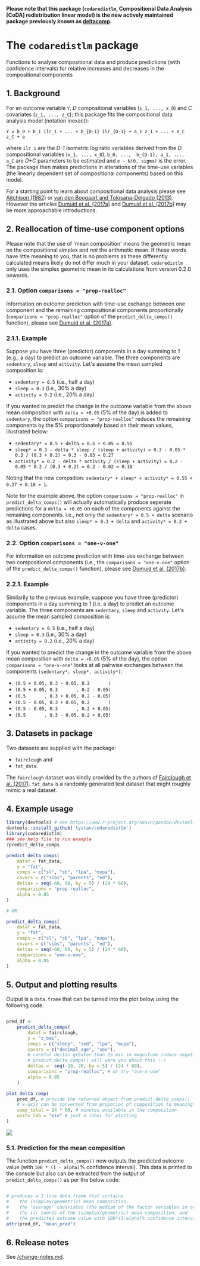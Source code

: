 
**Please note that this package (`codaredistlm`, Compositional Data Analysis [CoDA] redistribution linear model) is the new actively maintained package  previously known as [deltacomp](https://github.com/tystan/deltacomp).**

# The `codaredistlm` package


Functions to analyse compositional data and produce predictions (with confidence intervals) for relative increases and decreases in the compositional components



## 1. Background

For an outcome variable `Y`, *D* compositional variables (`x_1, ..., x_D`) and *C* covariates (`z_1, ..., z_C`); this package fits the compositional data analysis model (notation inexact):


`Y = b_0 + b_1 ilr_1 + ... + b_{D-1} ilr_{D-1} + a_1 z_1 + ... + a_C z_C + e`

where `ilr_i` are the *D-1* isometric log ratio variables derived from the *D* compositional variables (`x_1, ..., x_D`), `b_0, ...,  b_{D-1}, a_1, ..., a_C` are *D+C* parameters to be estimated and `e ~ N(0, sigma)` is the error. The package then makes predictions in alterations of the time-use variables (the linearly dependent set of compositional components) based on this model. 


For a starting point to learn about compositional data analysis please see [Aitchison (1982)](https://doi.org/10.1111/j.2517-6161.1982.tb01195.x) or [van den Boogaart and Tolosana-Delgado (2013)](https://link.springer.com/book/10.1007/978-3-642-36809-7). However the articles [Dumuid et al. (2017a)](https://doi.org/10.1177/0962280217710835) and [Dumuid et al. (2017b)](https://doi.org/10.1177/0962280217737805) may be more approachable introductions.


## 2. Reallocation of time-use component options

Please note that the use of 'mean composition' means the geometric mean on the compositional simplex and *not* the arithmetic mean. If these words have little meaning to you, that is no problems as these differently calculated means likely do not differ much in your dataset. `codaredistlm` only uses the simplex geometric mean in its calculations from version 0.2.0 onwards.

### 2.1. Option `comparisons = "prop-realloc"` 

Information on outcome prediction with time-use exchange between one component and the remaining compositional components proportionally (`comparisons = "prop-realloc"` option of the `predict_delta_comps()` function), please see [Dumuid et al. (2017a)](https://doi.org/10.1177/0962280217710835).

### 2.1.1. Example

Suppose you have three (predictor) components in a day summing to 1 (e.g., a day) to predict an outcome variable. The three components are `sedentary`, `sleep`  and `activity`. Let's assume the mean sampled composition is:

* `sedentary = 0.5` (i.e., half a day)
* `sleep = 0.3`  (i.e., 30% a day)
* `activity = 0.2` (i.e., 20% a day)

If you wanted to predict the change in the outcome variable from the above mean composition with `delta = +0.05` (5% of the day) is added to `sedentary`, the option `comparisons = "prop-realloc"` reduces the remaining components by the 5% proportionately based on their mean values, illustrated below:

* `sedentary* = 0.5 + delta = 0.5 + 0.05 = 0.55`
* `sleep* = 0.3 - delta * sleep / (sleep + activity) = 0.3 - 0.05 * 0.3 / (0.3 + 0.2) = 0.3 - 0.03 = 0.27`
* `activity* = 0.2 - delta * activity / (sleep + activity) = 0.2 - 0.05 * 0.2 / (0.3 + 0.2) = 0.2 - 0.02 = 0.18`

Noting that the new compsition: `sedentary* + sleep* + activity* = 0.55 + 0.27 + 0.18 = 1`.

Note for the example above, the option `comparisons = "prop-realloc"` in `predict_delta_comps()` will actually automatically produce seperate predictions for a `delta = +0.05` on each of the components against the remaining components. i.e., not only the `sedentary* = 0.5 + delta` scenario as illustrated above but also `sleep* = 0.3 + delta` and `activity* = 0.2 + delta` cases.

### 2.2. Option `comparisons = "one-v-one"` 

For information on outcome prediction with time-use exchange between two compositional components (i.e., the `comparisons = "one-v-one"` option of the `predict_delta_comps()` function), please see
[Dumuid et al. (2017b)](https://doi.org/10.1177/0962280217737805).

### 2.2.1. Example

Similarily to the previous example, suppose you have three (predictor) components in a day summing to 1 (i.e. a day) to predict an outcome variable. The three components are `sedentary`, `sleep`  and `activity`. Let's assume the mean sampled composition is:

* `sedentary = 0.5` (i.e., half a day)
* `sleep = 0.3`  (i.e., 30% a day)
* `activity = 0.2` (i.e., 20% a day)

If you wanted to predict the change in the outcome variable from the above mean composition with `delta = +0.05` (5% of the day), the option `comparisons = "one-v-one"` looks at all pairwise exchanges between the components `(sedentary*, sleep*, activity*)`:

* `(0.5 + 0.05, 0.3 - 0.05, 0.2       )`
* `(0.5 + 0.05, 0.3       , 0.2 - 0.05)`
* `(0.5       , 0.3 + 0.05, 0.2 - 0.05)`
* `(0.5 - 0.05, 0.3 + 0.05, 0.2       )`
* `(0.5 - 0.05, 0.3       , 0.2 + 0.05)`
* `(0.5       , 0.3 - 0.05, 0.2 + 0.05)`



## 3. Datasets in package

Two datasets are supplied with the package:

* `fairclough` and 
* `fat_data`.

The `fairclough` dataset was kindly provided by the authors of [Fairclough et al. (2017)](https://doi.org/10.1186/s12966-017-0521-z). `fat_data` is a randomly generated test dataset that might roughly mimic a real dataset.

## 4. Example usage

```R
library(devtools) # see https://www.r-project.org/nosvn/pandoc/devtools.html
devtools::install_github('tystan/codaredistlm')
library(codaredistlm)
### see help file to run example
?predict_delta_comps

predict_delta_comps(
    dataf = fat_data,
    y = "fat",
    comps = c("sl", "sb", "lpa", "mvpa"),
    covars = c("sibs", "parents", "ed"),
    deltas = seq(-60, 60, by = 5) / (24 * 60),
    comparisons = "prop-realloc",
    alpha = 0.05
)

# OR

predict_delta_comps(
    dataf = fat_data,
    y = "fat",
    comps = c("sl", "sb", "lpa", "mvpa"),
    covars = c("sibs", "parents", "ed"),
    deltas = seq(-60, 60, by = 5) / (24 * 60),
    comparisons = "one-v-one",
    alpha = 0.05
)

```


## 5. Output and plotting results

Output is a `data.frame` that can be turned into the plot below using the following code.

```R

pred_df <- 
    predict_delta_comps(
        dataf = fairclough,
        y = "z_bmi",
        comps = c("sleep", "sed", "lpa", "mvpa"),
        covars = c("decimal_age", "sex"),
        # careful deltas greater than 25 min in magnitude induce negative compositions
        # predict_delta_comps() will warn you about this :-)
        deltas =  seq(-20, 20, by = 5) / (24 * 60), 
        comparisons = "prop-realloc", # or try "one-v-one"
        alpha = 0.05
    )

plot_delta_comp(
    pred_df, # provide the returned object from predict_delta_comps()
    # x-axis can be converted from propotion of composition to meaningful units
    comp_total = 24 * 60, # minutes available in the composition
    units_lab = "min" # just a label for plotting
)


```


![](https://github.com/tystan/codaredistlm/blob/master/inst/img/delta_comps2.png)


### 5.1. Prediction for the mean composition

The function `predict_delta_comps()` now outputs the predicted outcome value (with `100 * (1 - alpha)`% confidence interval). This data is printed to the console but also can be extracted from the output of `predict_delta_comps()` as per the below code:

```R

# produces a 1 line data.frame that contains 
#    the (simplex/geometric) mean composition,
#    the "average" covariates (the median of the factor variables in order of the levels are taken as default),
#    the ilr coords of the (simplex/geometric) mean composition, and
#    the predicted outcome value with 100*(1-alpha)% confidence interval
attr(pred_df, "mean_pred")


```


## 6. Release notes

See [/change-notes.md](https://github.com/tystan/codaredistlm/blob/master/change-notes.md).

